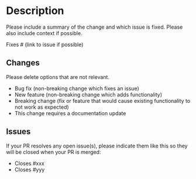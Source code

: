 # Description

Please include a summary of the change and which issue is fixed. Please also include context if possible.

Fixes # (link to issue if possible)

## Changes

Please delete options that are not relevant.

- Bug fix (non-breaking change which fixes an issue)
- New feature (non-breaking change which adds functionality)
- Breaking change (fix or feature that would cause existing functionality to not work as expected)
- This change requires a documentation update

## Issues
If your PR resolves any open issue(s), please indicate them like this so they will be closed when your PR is merged:

- Closes #xxx
- Closes #yyy